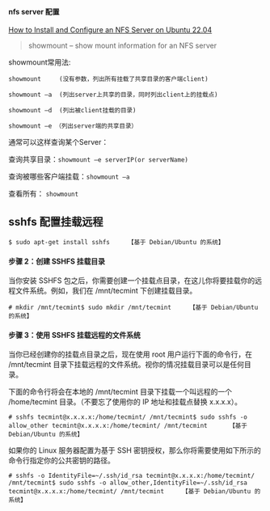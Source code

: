 #### nfs server 配置

[How to Install and Configure an NFS Server on Ubuntu 22.04](https://linuxhint.com/install-and-configure-nfs-server-ubuntu-22-04/)

> showmount – show mount information for an NFS server

showmount常用法:

```shell
showmount     (没有参数，列出所有挂载了共享目录的客户端client)

showmount –a  (列出server上共享的目录，同时列出client上的挂载点)

showmount –d  (列出被client挂载的目录)

showmount –e （列出server端的共享目录）
```

通常可以这样查询某个Server：

查询共享目录：`showmount –e serverIP(or serverName)`

查询被哪些客户端挂载：`showmount –a`

查看所有： `showmount`

## sshfs 配置挂载远程

```
$ sudo apt-get install sshfs     【基于 Debian/Ubuntu 的系统】
```

#### 步骤 2：创建 SSHFS 挂载目录

当你安装 SSHFS 包之后，你需要创建一个挂载点目录，在这儿你将要挂载你的远程文件系统。例如，我们在 /mnt/tecmint 下创建挂载目录。

```
# mkdir /mnt/tecmint$ sudo mkdir /mnt/tecmint     【基于 Debian/Ubuntu 的系统】
```

#### 步骤 3：使用 SSHFS 挂载远程的文件系统

当你已经创建你的挂载点目录之后，现在使用 root 用户运行下面的命令行，在 /mnt/tecmint 目录下挂载远程的文件系统。视你的情况挂载目录可以是任何目录。

下面的命令行将会在本地的 /mnt/tecmint 目录下挂载一个叫远程的一个 /home/tecmint 目录。（不要忘了使用你的 IP 地址和挂载点替换 x.x.x.x）。

```
# sshfs tecmint@x.x.x.x:/home/tecmint/ /mnt/tecmint$ sudo sshfs -o allow_other tecmint@x.x.x.x:/home/tecmint/ /mnt/tecmint      【基于 Debian/Ubuntu 的系统】
```

如果你的 Linux 服务器配置为基于 SSH 密钥授权，那么你将需要使用如下所示的命令行指定你的公共密钥的路径。

```
# sshfs -o IdentityFile=~/.ssh/id_rsa tecmint@x.x.x.x:/home/tecmint/ /mnt/tecmint$ sudo sshfs -o allow_other,IdentityFile=~/.ssh/id_rsa tecmint@x.x.x.x:/home/tecmint/ /mnt/tecmint     【基于 Debian/Ubuntu 的系统】
```